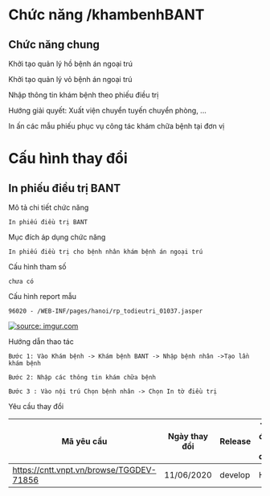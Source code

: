  # Chức năng /khambenhBANT

## Chức năng chung

Khởi tạo quản lý hồ bệnh án ngoại trú

Khởi tạo quản lý vỏ bệnh án ngoại trú

Nhập thông tin khám bệnh theo phiếu điều trị

Hướng giải quyết: Xuất viện chuyển tuyến chuyển phòng, ...

In ấn các mẫu phiếu phục vụ công tác khám chữa bệnh tại đơn vị

# Cấu hình thay đổi

## In phiếu điều trị BANT

Mô tả chi tiết chức năng

	In phiếu điều trị BANT

Mục đích áp dụng chức năng

	In phiếu điều trị cho bệnh nhân khám bệnh án ngoại trú

Cấu hình tham số

	chưa có

Cấu hình report mẫu

	96020 - /WEB-INF/pages/hanoi/rp_todieutri_01037.jasper
<a href="https://imgur.com/ACRumAE"><img src="https://i.imgur.com/ACRumAE.png" title="source: imgur.com" /></a>

Hướng dẫn thao tác

	Bước 1: Vào Khám bệnh -> Khám bệnh BANT -> Nhập bệnh nhân ->Tạo lần khám bệnh

	Bước 2: Nhập các thông tin khám chữa bệnh

	Bước 3 : Vào nội trú Chọn bệnh nhân -> Chọn In tờ điều trị

Yêu cầu thay đổi

| Mã yêu cầu | Ngày thay đổi  | Release | Tỉnh đang sử dụng |
| -- | -- | -- | -- |
| https://cntt.vnpt.vn/browse/TGGDEV-71856 | 11/06/2020 | develop | HNI |
